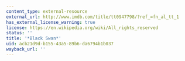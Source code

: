 ```yaml
---
content_type: external-resource
external_url: http://www.imdb.com/title/tt0947798/?ref_=fn_al_tt_1
has_external_license_warning: true
license: https://en.wikipedia.org/wiki/All_rights_reserved
status: ''
title: '*Black Swan*'
uid: acb21d9d-b155-43a5-89b6-da6794b1b037
wayback_url: ''
---
```

